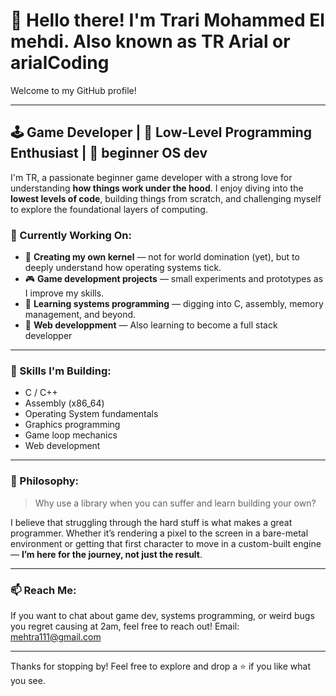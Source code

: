 # 👋 Hello there! I'm Trari Mohammed El mehdi. Also known as TR Arial or arialCoding

Welcome to my GitHub profile!

---

## 🕹️ Game Developer | 🧠 Low-Level Programming Enthusiast | 🧵 beginner OS dev

I'm TR, a passionate beginner game developer with a strong love for understanding **how things work under the hood**. I enjoy diving into the **lowest levels of code**, building things from scratch, and challenging myself to explore the foundational layers of computing.

### 🚧 Currently Working On:
- 🧱 **Creating my own kernel** — not for world domination (yet), but to deeply understand how operating systems tick.
- 🎮 **Game development projects** — small experiments and prototypes as I improve my skills.
- 🧮 **Learning systems programming** — digging into C, assembly, memory management, and beyond.
- 🧮 **Web developpment** — Also learning to become a full stack developper
---

### 🔧 Skills I'm Building:
- C / C++
- Assembly (x86_64)
- Operating System fundamentals
- Graphics programming
- Game loop mechanics
- Web development

---

### 🧪 Philosophy:
> Why use a library when you can suffer and learn building your own?

I believe that struggling through the hard stuff is what makes a great programmer. Whether it’s rendering a pixel to the screen in a bare-metal environment or getting that first character to move in a custom-built engine — **I’m here for the journey, not just the result**.

---

### 📫 Reach Me:
If you want to chat about game dev, systems programming, or weird bugs you regret causing at 2am, feel free to reach out!
Email: mehtra111@gmail.com

---

Thanks for stopping by! Feel free to explore and drop a ⭐ if you like what you see.

<!---
arialCoding/arialCoding is a ✨ special ✨ repository because its `README.md` (this file) appears on your GitHub profile.
You can click the Preview link to take a look at your changes.
--->
